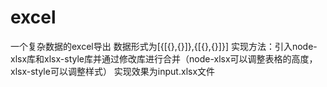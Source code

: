 # excel

一个复杂数据的excel导出
数据形式为[{[{},{}]},{[{},{}]}]
实现方法：引入node-xlsx库和xlsx-style库并通过修改库进行合并（node-xlsx可以调整表格的高度，xlsx-style可以调整样式）
实现效果为input.xlsx文件